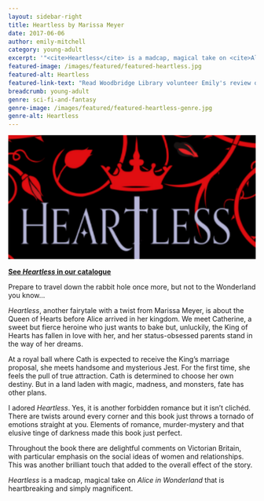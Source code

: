 ```yaml
---
layout: sidebar-right
title: Heartless by Marissa Meyer
date: 2017-06-06
author: emily-mitchell
category: young-adult
excerpt: '"<cite>Heartless</cite> is a madcap, magical take on <cite>Alice in Wonderland</cite> that is heartbreaking and simply magnificent."'
featured-image: /images/featured/featured-heartless.jpg
featured-alt: Heartless
featured-link-text: "Read Woodbridge Library volunteer Emily's review of <cite>Heartless</cite>, by Marissa Meyer."
breadcrumb: young-adult
genre: sci-fi-and-fantasy
genre-image: /images/featured/featured-heartless-genre.jpg
genre-alt: Heartless
---
```


![Heartless](/images/featured/featured-heartless.jpg)

**[See <cite>Heartless</cite> in our catalogue](https://suffolk.spydus.co.uk/cgi-bin/spydus.exe/ENQ/OPAC/BIBENQ?BRN=2100261)**

Prepare to travel down the rabbit hole once more, but not to the Wonderland you know...

<cite>Heartless</cite>, another fairytale with a twist from Marissa Meyer, is about the Queen of Hearts before Alice arrived in her kingdom. We meet Catherine, a sweet but fierce heroine who just wants to bake but, unluckily, the King of Hearts has fallen in love with her, and her status-obsessed parents stand in the way of her dreams.

At a royal ball where Cath is expected to receive the King’s marriage proposal, she meets handsome and mysterious Jest. For the first time, she feels the pull of true attraction. Cath is determined to choose her own destiny. But in a land laden with magic, madness, and monsters, fate has other plans.

I adored <cite>Heartless</cite>. Yes, it is another forbidden romance but it isn’t clichéd. There are twists around every corner and this book just throws a tornado of emotions straight at you. Elements of romance, murder-mystery and that elusive tinge of darkness made this book just perfect.

Throughout the book there are delightful comments on Victorian Britain, with particular emphasis on the social ideas of women and relationships. This was another brilliant touch that added to the overall effect of the story.

<cite>Heartless</cite> is a madcap, magical take on <cite>Alice in Wonderland</cite> that is heartbreaking and simply magnificent.
